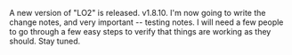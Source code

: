 A new version of "LO2" is released. v1.8.10. I'm now going to write the change notes, and very important -- testing notes. I will need a few people to go through a few easy steps to verify that things are working as they should. Stay tuned.
